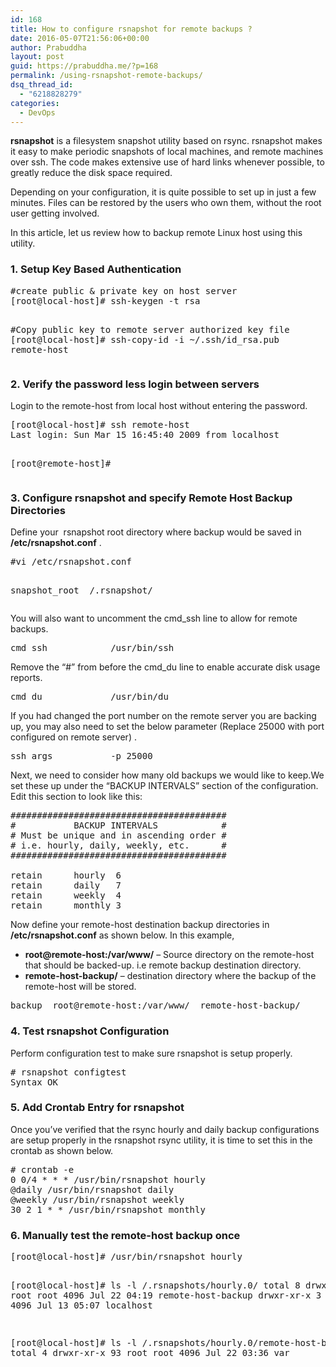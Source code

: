 ```yaml
---
id: 168
title: How to configure rsnapshot for remote backups ?
date: 2016-05-07T21:56:06+00:00
author: Prabuddha
layout: post
guid: https://prabuddha.me/?p=168
permalink: /using-rsnapshot-remote-backups/
dsq_thread_id:
  - "6218828279"
categories:
  - DevOps
---
```

<strong>rsnapshot</strong> is a filesystem snapshot utility based on rsync. rsnapshot makes it easy to make periodic snapshots of local machines, and remote machines over ssh. The code makes extensive use of hard links whenever possible, to greatly reduce the disk space required.

Depending on your configuration, it is quite possible to set up in just a few minutes. Files can be restored by the users who own them, without the root user getting involved.

In this article, let us review how to backup remote Linux host using this utility.
<h3>1. Setup Key Based Authentication</h3>
<pre>#create public &amp; private key on host server
[root@local-host]# ssh-keygen -t rsa

#Copy public key to remote server authorized key file
[root@local-host]# ssh-copy-id -i ~/.ssh/id_rsa.pub remote-host</pre>
<h3>2. Verify the password less login between servers</h3>
Login to the remote-host from local host without entering the password.
<pre>[root@local-host]# ssh remote-host
Last login: Sun Mar 15 16:45:40 2009 from localhost

[root@remote-host]#</pre>
<h3>3. Configure rsnapshot and specify Remote Host Backup Directories</h3>
Define your  rsnapshot root directory where backup would be saved in <strong>/etc/rsnapshot.conf</strong> .
<pre>#vi /etc/rsnapshot.conf

snapshot_root			<span class="highlight"> /.rsnapshot/ </span></pre>
You will also want to uncomment the cmd_ssh line to allow for remote backups.
<pre>cmd_ssh			/usr/bin/ssh</pre>
Remove the “#” from before the cmd_du line to enable accurate disk usage reports.
<pre>cmd_du				/usr/bin/du</pre>
If you had changed the port number on the remote server you are backing up, you may also need to set the below parameter (Replace 25000 with port configured on remote server) .
<pre>ssh_args			-p<span class="highlight"> 25000</span></pre>
Next, we need to consider how many old backups we would like to keep.We set these up under the “BACKUP INTERVALS” section of the configuration.  Edit this section to look like this:
<pre>#########################################
#           BACKUP INTERVALS            #
# Must be unique and in ascending order #
# i.e. hourly, daily, weekly, etc.      #
#########################################

retain		hourly  6
retain		daily   7
retain		weekly  4
retain		monthly 3</pre>
Now define your remote-host destination backup directories in <strong>/etc/rsnapshot.conf</strong> as shown below. In this example,
<ul>
 	<li><strong>root@remote-host:/var/www/</strong> – Source directory on the remote-host that should be backed-up. i.e remote backup destination directory.</li>
 	<li><strong>remote-host-backup/</strong> – destination directory where the backup of the remote-host will be stored.</li>
</ul>
<pre>backup  root@remote-host:/var/www/  remote-host-backup/</pre>
<h3>4. Test rsnapshot Configuration</h3>
Perform configuration test to make sure rsnapshot is setup properly.
<pre># rsnapshot configtest
Syntax OK</pre>
<h3>5. Add Crontab Entry for rsnapshot</h3>
Once you’ve verified that the rsync hourly and daily backup configurations are setup properly in the rsnapshot rsync utility, it is time to set this in the crontab as shown below.
<pre># crontab -e
0 0/4 * * * /usr/bin/rsnapshot hourly
@daily /usr/bin/rsnapshot daily
@weekly /usr/bin/rsnapshot weekly
30 2 1 * * /usr/bin/rsnapshot monthly</pre>
<h3>6. Manually test the remote-host backup once</h3>
<pre>[root@local-host]# /usr/bin/rsnapshot hourly

[root@local-host]# ls -l /.rsnapshots/hourly.0/
total 8
drwxr-xr-x 3 root root 4096 Jul 22 04:19 remote-host-backup
drwxr-xr-x 3 root root 4096 Jul 13 05:07 localhost

[root@local-host]# ls -l /.rsnapshots/hourly.0/remote-host-backup/
total 4
drwxr-xr-x 93 root root 4096 Jul 22 03:36 var</pre>
&nbsp;